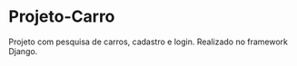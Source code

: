 # Projeto-Carro

Projeto com pesquisa de carros, cadastro e login. Realizado no framework Django.


<img src="https://github.com/AndreTipolt/Projeto-Carro/blob/main/lista_carros/imagesForGithub/Home%20page.png" alt="" style=" display: block; margin-bottom: 40px;">

<img src="https://github.com/AndreTipolt/Projeto-Carro/blob/main/lista_carros/imagesForGithub/search.png" alt="" style=" display: block; margin-bottom: 40px;">

